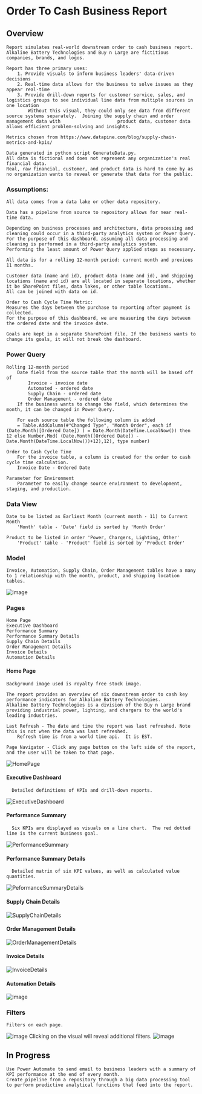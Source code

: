 # Order To Cash Business Report



## Overview

    Report simulates real-world downstream order to cash business report.  
    Alkaline Battery Technologies and Buy n Large are fictitious companies, brands, and logos.

    Report has three primary uses:
        1. Provide visuals to inform business leaders' data-driven decisions
        2. Real-time data allows for the business to solve issues as they appear real-time
        3. Provide drill-down reports for customer service, sales, and logistics groups to see individual line data from multiple sources in one location
            Without this visual, they could only see data from different source systems separately.  Joining the supply chain and order management data with                     product data, customer data allows efficient problem-solving and insights.

    Metrics chosen from https://www.datapine.com/blog/supply-chain-metrics-and-kpis/

    Data generated in python script GenerateData.py.  
    All data is fictional and does not represent any organization's real financial data. 
    Real, raw financial, customer, and product data is hard to come by as no organization wants to reveal or generate that data for the public.

### Assumptions:
    All data comes from a data lake or other data repository.

    Data has a pipeline from source to repository allows for near real-time data.
        
    Depending on business processes and architecture, data processing and cleaning could occur in a third-party analytics system or Power Query.
    For the purpose of this dashboard, assuming all data processing and cleaning is performed in a third-party analytics system.
    Performing the least amount of Power Query applied steps as necessary.

    All data is for a rolling 12-month period: current month and previous 11 months.

    Customer data (name and id), product data (name and id), and shipping locations (name and id) are all located in separate locations, whether it be SharePoint files, data lakes, or other table locations. 
    All can be joined with data on id. 

    Order to Cash Cycle Time Metric:
    Measures the days between the purchase to reporting after payment is collected. 
    For the purpose of this dashboard, we are measuring the days between the ordered date and the invoice date.

    Goals are kept in a separate SharePoint file. If the business wants to change its goals, it will not break the dashboard.

### Power Query

    Rolling 12-month period
        Date field from the source table that the month will be based off of
            Invoice - invoice date
            Automated - ordered date
            Supply Chain - ordered date
            Order Management - ordered date
        If the business wants to change the field, which determines the month, it can be changed in Power Query.

        For each source table the following column is added
        = Table.AddColumn(#"Changed Type", "Month Order", each if (Date.Month([Ordered Date]) ) = Date.Month(DateTime.LocalNow()) then 12 else Number.Mod( (Date.Month([Ordered Date]) - Date.Month(DateTime.LocalNow())+12),12), type number)

    Order to Cash Cycle Time
        For the invoice table, a column is created for the order to cash cycle time calculation.
        Invoice Date - Ordered Date

    Parameter for Environment
        Parameter to easily change source environment to development, staging, and production.

### Data View

    Date to be listed as Earliest Month (current month - 11) to Current Month
        'Month' table - 'Date' field is sorted by 'Month Order'

    Product to be listed in order 'Power, Chargers, Lighting, Other'
        'Product' table - 'Product' field is sorted by 'Product Order'

### Model

    Invoice, Automation, Supply Chain, Order Management tables have a many to 1 relationship with the month, product, and shipping location tables.

![image](https://github.com/pngu-pngu/Order-To-Cash-Business-Report/assets/118928534/fb744046-8ddf-4d77-a7a8-ea5e09b58f4b)


### Pages
    Home Page 
    Executive Dashboard 
    Performance Summary 
    Performance Summary Details 
    Supply Chain Details 
    Order Management Details 
    Invoice Details 
    Automation Details 

  #### Home Page

    Background image used is royalty free stock image.
    
    The report provides an overview of six downstream order to cash key performance indicators for Alkaline Battery Technologies.
    Alkaline Battery Technologies is a division of the Buy n Large brand providing industrial power, lighting, and chargers to the world's leading industries.

    Last Refresh - The date and time the report was last refreshed. Note this is not when the data was last refreshed.
        Refresh time is from a world time api.  It is EST.
        
    Page Navigator - Click any page button on the left side of the report, and the user will be taken to that page.
![HomePage](https://github.com/pngu-pngu/Order-To-Cash-Business-Report/assets/118928534/b1ee6411-858f-4d00-b18e-575b04e98b62)


  #### Executive Dashboard 

      Detailed definitions of KPIs and drill-down reports.
![ExecutiveDashboard](https://github.com/pngu-pngu/Order-To-Cash-Business-Report/assets/118928534/e6387ed7-c997-46ba-9dc4-55816e9a55d5)

  #### Performance Summary 
      Six KPIs are displayed as visuals on a line chart.  The red dotted line is the current business goal.
![PerformanceSummary](https://github.com/pngu-pngu/Order-To-Cash-Business-Report/assets/118928534/0eb7c138-76a4-4e65-8971-90965e26e0e5)

  #### Performance Summary Details 
      Detailed matrix of six KPI values, as well as calculated value quantities.
![PeformanceSummaryDetails](https://github.com/pngu-pngu/Order-To-Cash-Business-Report/assets/118928534/5f94785e-5383-4c35-9514-9689888846a3)

  #### Supply Chain Details 
![SupplyChainDetails](https://github.com/pngu-pngu/Order-To-Cash-Business-Report/assets/118928534/61e8db1a-3475-48a5-87ff-bab34108245d)

  #### Order Management Details 
![OrderManagementDetails](https://github.com/pngu-pngu/Order-To-Cash-Business-Report/assets/118928534/e22a7248-eb5a-4c1b-9962-8dc78a7f0fd1)

  #### Invoice Details 
![InvoiceDetails](https://github.com/pngu-pngu/Order-To-Cash-Business-Report/assets/118928534/190eccd4-c5d0-4bf6-9292-600027822fc8)

  #### Automation Details 
![image](https://github.com/pngu-pngu/Order-To-Cash-Business-Report/assets/118928534/f2216014-2771-404e-bc84-6473fb31e17f)


### Filters
    Filters on each page.
![image](https://github.com/pngu-pngu/Order-To-Cash-Business-Report/assets/118928534/cadaceae-1a2c-41bc-b49e-dbeb76452192)
    Clicking on the visual will reveal additional filters.
![image](https://github.com/pngu-pngu/Order-To-Cash-Business-Report/assets/118928534/c065d876-4c49-4a31-a642-f2d6a78f9051)

## In Progress
    Use Power Automate to send email to business leaders with a summary of KPI performance at the end of every month.
    Create pipeline from a repository through a big data processing tool to perform predictive analytical functions that feed into the report.

